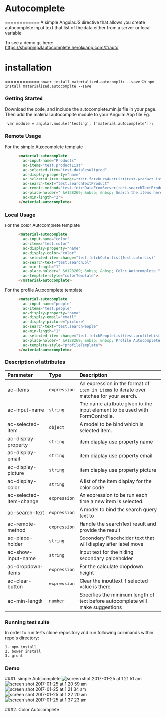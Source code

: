 # Autocomplete
============
A simple AngularJS directive that allows you create autocomplete input text that list of the data either from a server or local variable

To see a demo go here: https://shoppinpalautocomplete.herokuapp.com/#/auto

# installation 
============
`bower install materialized.autocomplte --save`
Or
`npm install materialized.autocomplte --save`




### Getting Started
Download the code, and include the autocomplete.min.js file in your page. Then add the material.autocomplte module to your Angular App file
Eg.

```html
 var module = angular.module('testing', ['material.autocomplete']);
```
### Remote Usage 

For the simple Autocomplete template 
```html
      <material-autocomplete
        ac-input-name="Products"
        ac-items="test.productList"
        ac-selected-item="test.dataResultprod"
        ac-display-property="name"
        ac-selected-item-change="test.fetchProductList(test.productList)"
        ac-search-text="test.searchTextProduct"
        ac-remote-method="test.fetchDataFromServer(test.searchTextProduct)"
        ac-place-holder=" &#128269; &nbsp; &nbsp; Search the items here...."
        ac-min-length="2">
      </material-autocomplete> 
```

### Local Usage 
For the color Autocomplete template 

```html
      <material-autocomplete
        ac-input-name="color"
        ac-items="test.color"
        ac-display-property="name"
        ac-display-color="color"
        ac-selected-item-change="test.fetchColorlist(test.colorLis)"
        ac-search-text="test.searchCol"
        ac-min-length="1"
        ac-place-holder=" &#128269; &nbsp; &nbsp; Color Autocomplete "
        ac-template-style="colorTemplate">
      </material-autocomplete>
```


For the profile Autocomplete template 
```html
      <material-autocomplete
        ac-input-name="people"
        ac-items="test.people"
        ac-display-property="name"
        ac-display-email="email"
        ac-display-picture="picture"
        ac-search-text="test.searchPeople"
        ac-min-length="1"
        ac-selected-item-change="test.fetchPeopleList(test.profileList)"
        ac-place-holder=" &#128269; &nbsp; &nbsp; Profile Autocomplete "
        ac-template-style="profileTemplate">
      </material-autocomplete>

```

### Description of attributes
| Parameter | Type | Description | 
| :------------- |:-------------| :----- | 
| ac-items | `expression` | An expression in the format of `item in items` to iterate over matches for your search. |
|ac-input-name|`string`|The name attribute given to the input element to be used with FormControlle.|
|ac-selected-item|`object`| A model to be bind which is selected item.|
|ac-display-property|`string`|  item diaplay use property name |
|ac-display-email|`string`| item diaplay use property email |
|ac-display-picture|`string`| item diaplay use property picture|
|ac-display-color|`string`|A list of the item diaplay for the color code|
|ac-selected-item-change|`expression`|An expression to be run each time a new item is selected.|
|ac-search-text|`expression`| A model to bind the search query text to |
|ac-remote-method|`expression`|Handle the searchText result and provide the result|
|ac-place-holder|`string`|Secondary Placeholder text that will display after label move|
|ac-show-input-name|`string`|Input text for the hiding secondary palceholder|
|ac-dropdown-items|`expression`|For the calculate dropdown height |
|ac-clear-button|`expression`|Clear the inputtext if selected value is there|
|ac-min-length|`number`|Specifies the minimum length of text before autocomplete will make suggestions|



### Running test suite

In order to run tests clone repository and run following commands within
repo's directory:

```
1. npm install
2. bower install
3. grunt
```



### Demo 

###1. simple Autocomplete
![screen shot 2017-01-25 at 1 21 51 am](https://cloud.githubusercontent.com/assets/24220012/22264264/5afdb872-e29d-11e6-99cf-6e53d0de925d.png)
![screen shot 2017-01-25 at 1 20 59 am](https://cloud.githubusercontent.com/assets/24220012/22264262/57b14ec2-e29d-11e6-9e83-7f331223172a.png)
![screen shot 2017-01-25 at 1 21 34 am](https://cloud.githubusercontent.com/assets/24220012/22264263/591adb70-e29d-11e6-9862-8ca586b82cd0.png)
![screen shot 2017-01-25 at 1 22 20 am](https://cloud.githubusercontent.com/assets/24220012/22264273/5fc74378-e29d-11e6-9728-1da41b3bde49.png)
![screen shot 2017-01-25 at 1 37 23 am](https://cloud.githubusercontent.com/assets/24220012/22264679/e1f3af48-e29e-11e6-962a-9895cbf00b14.png)

###2. Color Autocomplete